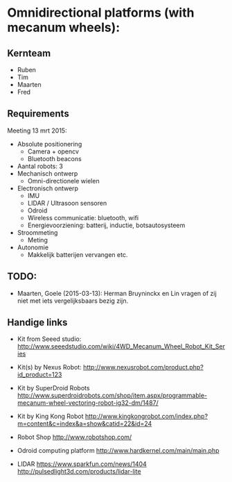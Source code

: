 # Omnidirectional platforms (with mecanum wheels):

## Kernteam
* Ruben
* Tim
* Maarten
* Fred

## Requirements
Meeting 13 mrt 2015:
* Absolute positionering 
   * Camera + opencv
   * Bluetooth beacons
* Aantal robots: 3
* Mechanisch ontwerp
   * Omni-directionele wielen
* Electronisch ontwerp
   * IMU
   * LIDAR / Ultrasoon sensoren
   * Odroid
   * Wireless communicatie: bluetooth, wifi
   * Energievoorziening: batterij, inductie, botsautosysteem
* Stroommeting
   * Meting
* Autonomie
   * Makkelijk batterijen vervangen etc.
   
## TODO:
* Maarten, Goele (2015-03-13): Herman Bruyninckx en Lin vragen of zij niet met iets vergelijksbaars bezig zijn.

## Handige links
* Kit from Seeed studio:
http://www.seeedstudio.com/wiki/4WD_Mecanum_Wheel_Robot_Kit_Series

* Kit(s) by Nexus Robot:
http://www.nexusrobot.com/product.php?id_product=123

* Kit by SuperDroid Robots
http://www.superdroidrobots.com/shop/item.aspx/programmable-mecanum-wheel-vectoring-robot-ig32-dm/1487/

* Kit by King Kong Robot
http://www.kingkongrobot.com/index.php?m=content&c=index&a=show&catid=22&id=24

* Robot Shop
http://www.robotshop.com/

* Odroid computing platform
http://www.hardkernel.com/main/main.php

* LIDAR
https://www.sparkfun.com/news/1404
http://pulsedlight3d.com/products/lidar-lite